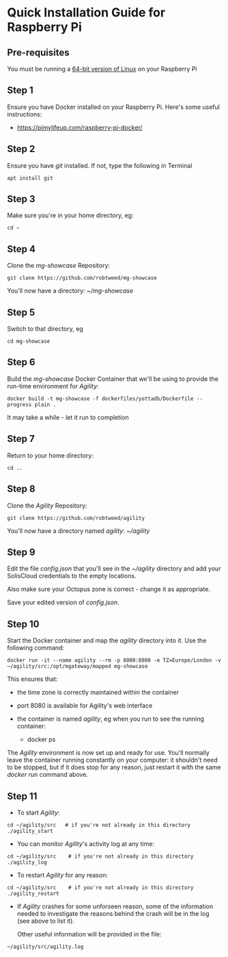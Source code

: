 # Quick Installation Guide for Raspberry Pi

## Pre-requisites

You must be running a [64-bit version of Linux](https://www.raspberrypi.com/software/operating-systems/#raspberry-pi-os-64-bit) 
on your Raspberry Pi

## Step 1

Ensure you have Docker installed on your Raspberry Pi.  Here's some useful instructions:

- https://pimylifeup.com/raspberry-pi-docker/

## Step 2

Ensure you have *git* installed.  If not, type the following in Terminal

```console
apt install git
```

## Step 3

Make sure you're in your home directory, eg:

```console
cd ~
```

## Step 4

Clone the *mg-showcase* Repository:

```console
git clone https://github.com/robtweed/mg-showcase
```

You'll now have a directory: *~/mg-showcase*

## Step 5

Switch to that directory, eg

```console
cd mg-showcase
```

## Step 6 

Build the *mg-showcase* Docker Container that we'll be using to provide the run-time environment for *Agility*:

```console
docker build -t mg-showcase -f dockerfiles/yottadb/Dockerfile --progress plain .
```

It may take a while - let it run to completion

## Step 7

Return to your home directory:

```console
cd ..
```

## Step 8

Clone the *Agility* Repository:

```console
git clone https://github.com/robtweed/agility
```

You'll now have a directory named *agility*: *~/agility*

## Step 9

Edit the file *config.json* that you'll see in the *~/agility* directory
and add your SolisCloud credentials to the empty locations.

Also make sure your Octopus zone is correct - change it as appropriate.

Save your edited version of *config.json*.

## Step 10

Start the Docker container and map the *agility* directory into it.  Use the following command:

```console
docker run -it --name agility --rm -p 8080:8080 -e TZ=Europe/London -v ~/agility/src:/opt/mgateway/mapped mg-showcase
```

This ensures that:

- the time zone is correctly maintained within the container
- port 8080 is available for Agility's web interface
- the container is named *agility*, eg when you run to see the running container:

  - docker ps

The *Agility* environment is now set up and ready for use.  You'll normally leave the container running
constantly on your computer: it shouldn't need to be stopped, but if it does stop for any reason, just
restart it with the same *docker run* command above.

## Step 11 

- To start *Agility*:

```console
cd ~/agility/src   # if you're not already in this directory
./agility_start
```

- You can monitor *Agility*'s activity log at any time:

```console  
cd ~/agility/src    # if you're not already in this directory
./agility_log
```

- To restart *Agility* for any reason:

```console
cd ~/agility/src    # if you're not already in this directory
./agility_restart
```

- If *Agility* crashes for some unforseen reason, some of the information needed to investigate the
reasons behind the crash will be in the log (see above to list it). 

  Other useful information will be provided in the file:

```console
~/agility/src/agility.log

